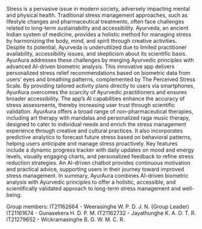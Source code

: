 Stress is a pervasive issue in modern society, adversely impacting mental and physical health. 
Traditional stress management approaches, such as lifestyle changes and pharmaceutical treatments, often face challenges related to long-term sustainability and accessibility. 
Ayurveda, an ancient Indian system of medicine, provides a holistic method for managing stress by harmonizing the body, mind, and spirit through creative activities. 
Despite its potential, Ayurveda is underutilized due to limited practitioner availability, accessibility issues, and skepticism about its scientific basis. AyurAura addresses these challenges by merging Ayurvedic principles with advanced AI-driven biometric analysis. 
This innovative app delivers personalized stress relief recommendations based on biometric data from users' eyes and breathing patterns, complemented by The Perceived Stress Scale. 
By providing tailored activity plans directly to users via smartphones, AyurAura overcomes the scarcity of Ayurvedic practitioners and ensures broader accessibility. 
The app’s AI capabilities enhance the accuracy of stress assessments, thereby increasing user trust through scientific validation. 
AyurAura offers a broad range of non-pharmaceutical therapies, including art therapy with mandalas and personalized raga music therapy, designed to cater to individual needs and enrich the stress management experience through creative and cultural practices. 
It also incorporates predictive analytics to forecast future stress based on behavioral patterns, helping users anticipate and manage stress proactively. 
Key features include a dynamic progress tracker with daily updates on mood and energy levels, visually engaging charts, and personalized feedback to refine stress reduction strategies. 
An AI-driven chatbot provides continuous motivation and practical advice, supporting users in their journey toward improved stress management. 
In summary, AyurAura combines AI-driven biometric analysis with Ayurvedic principles to offer a holistic, accessible, and scientifically validated approach to long-term stress management and well-being.

Group members:
IT21162664 - Weerasinghe W. P. D. J. N. (Group Leader)
IT21161674 - Gunasekera H. D. P. M.
IT21162732 - Jayathunghe K. A. D. T. R.
IT21279652 - Wickramasinghe B. G. W. M. C. R.
